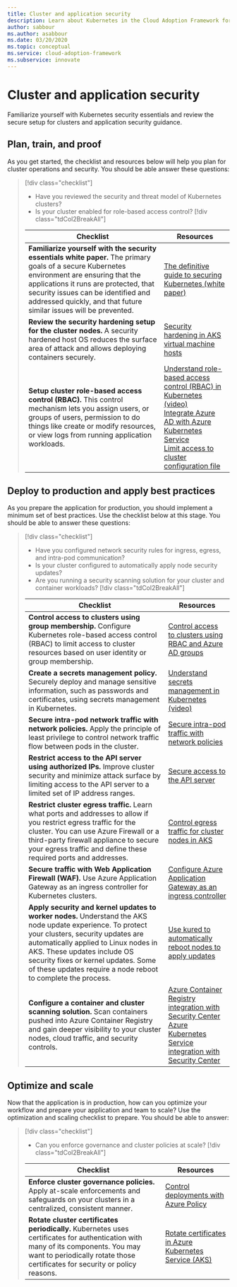 ```yaml
---
title: Cluster and application security
description: Learn about Kubernetes in the Cloud Adoption Framework for cluster and application security.
author: sabbour
ms.author: asabbour
ms.date: 03/20/2020
ms.topic: conceptual
ms.service: cloud-adoption-framework
ms.subservice: innovate
---
```


<!-- cSpell:ignore kured -->

# Cluster and application security

Familiarize yourself with Kubernetes security essentials and review the secure setup for clusters and application security guidance.

## Plan, train, and proof

As you get started, the checklist and resources below will help you plan for cluster operations and security. You should be able answer these questions:

> [!div class="checklist"]
>
> - Have you reviewed the security and threat model of Kubernetes clusters?
> - Is your cluster enabled for role-based access control?
> [!div class="tdCol2BreakAll"]
>
> | Checklist  | Resources |
> |------------------------------------------------------------------|-----------------------------------------------------------------|
> | **Familiarize yourself with the security essentials white paper.** The primary goals of a secure Kubernetes environment are ensuring that the applications it runs are protected, that security issues can be identified and addressed quickly, and that future similar issues will be prevented. | [The definitive guide to securing Kubernetes (white paper)](https://clouddamcdnprodep.azureedge.net/gdc/gdc8LXmoZ/original)     |
> | **Review the security hardening setup for the cluster nodes.** A security hardened host OS reduces the surface area of attack and allows deploying containers securely. | [Security hardening in AKS virtual machine hosts](/azure/aks/security-hardened-vm-host-image)     |
> | **Setup cluster role-based access control (RBAC).** This control mechanism lets you assign users, or groups of users, permission to do things like create or modify resources, or view logs from running application workloads. | [Understand role-based access control (RBAC) in Kubernetes (video)](https://www.youtube.com/watch?v=G3R24JSlGjY&list=PLLasX02E8BPCrIhFrc_ZiINhbRkYMKdPT&index=12) <br> [Integrate Azure AD with Azure Kubernetes Service](/azure/aks/azure-ad-integration) <br> [Limit access to cluster configuration file](/azure/aks/control-kubeconfig-access)   |

## Deploy to production and apply best practices

As you prepare the application for production, you should implement a minimum set of best practices. Use the checklist below at this stage. You should be able to answer these questions:

> [!div class="checklist"]
>
> - Have you configured network security rules for ingress, egress, and intra-pod communication?
> - Is your cluster configured to automatically apply node security updates?
> - Are you running a security scanning solution for your cluster and container workloads?
> [!div class="tdCol2BreakAll"]
>
> | Checklist  | Resources |
> |------------------------------------------------------------------|-----------------------------------------------------------------|
> | **Control access to clusters using group membership.** Configure Kubernetes role-based access control (RBAC) to limit access to cluster resources based on user identity or group membership. | [Control access to clusters using RBAC and Azure AD groups](/azure/aks/azure-ad-rbac)    |
> | **Create a secrets management policy.** Securely deploy and manage sensitive information, such as passwords and certificates, using secrets management in Kubernetes. | [Understand secrets management in Kubernetes (video)](https://www.youtube.com/watch?v=KmhM33j5WYk&list=PLLasX02E8BPCrIhFrc_ZiINhbRkYMKdPT&index=10) |
> | **Secure intra-pod network traffic with network policies.** Apply the principle of least privilege to control network traffic flow between pods in the cluster. | [Secure intra-pod traffic with network policies](/azure/aks/use-network-policies) |
> | **Restrict access to the API server using authorized IPs.** Improve cluster security and minimize attack surface by limiting access to the API server to a limited set of IP address ranges. | [Secure access to the API server](/azure/aks/api-server-authorized-ip-ranges) |
> | **Restrict cluster egress traffic.** Learn what ports and addresses to allow if you restrict egress traffic for the cluster. You can use Azure Firewall or a third-party firewall appliance to secure your egress traffic and define these required ports and addresses. | [Control egress traffic for cluster nodes in AKS](/azure/aks/limit-egress-traffic) |
> | **Secure traffic with Web Application Firewall (WAF).** Use Azure Application Gateway as an ingress controller for Kubernetes clusters.  | [Configure Azure Application Gateway as an ingress controller](/azure/application-gateway/ingress-controller-overview)    |
> | **Apply security and kernel updates to worker nodes.** Understand the AKS node update experience. To protect your clusters, security updates are automatically applied to Linux nodes in AKS. These updates include OS security fixes or kernel updates. Some of these updates require a node reboot to complete the process. | [Use kured to automatically reboot nodes to apply updates](/azure/aks/node-updates-kured) |
> | **Configure a container and cluster scanning solution.** Scan containers pushed into Azure Container Registry and gain deeper visibility to your cluster nodes, cloud traffic, and security controls. | [Azure Container Registry integration with Security Center](/azure/security-center/azure-container-registry-integration) <br> [Azure Kubernetes Service integration with Security Center](/azure/security-center/azure-kubernetes-service-integration)  |

## Optimize and scale

Now that the application is in production, how can you optimize your workflow and prepare your application and team to scale? Use the optimization and scaling checklist to prepare. You should be able to answer:

> [!div class="checklist"]
>
> - Can you enforce governance and cluster policies at scale?
> [!div class="tdCol2BreakAll"]
>
> | Checklist  | Resources |
> |------------------------------------------------------------------|-----------------------------------------------------------------|
> | **Enforce cluster governance policies.** Apply at-scale enforcements and safeguards on your clusters in a centralized, consistent manner. | [Control deployments with Azure Policy](/azure/governance/policy/concepts/rego-for-aks)    |
> | **Rotate cluster certificates periodically.** Kubernetes uses certificates for authentication with many of its components. You may want to periodically rotate those certificates for security or policy reasons. | [Rotate certificates in Azure Kubernetes Service (AKS)](/azure/aks/certificate-rotation)    |
